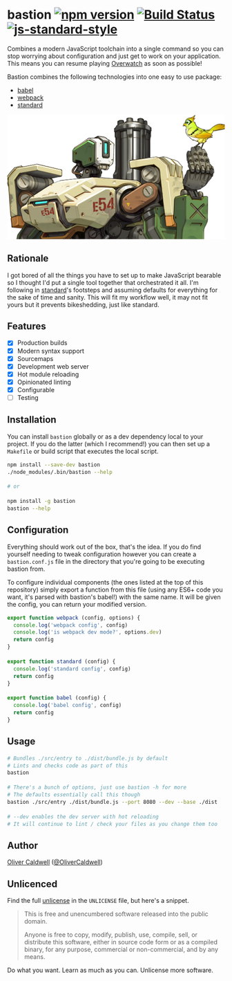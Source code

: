 # bastion [![npm version](https://badge.fury.io/js/bastion.svg)](https://badge.fury.io/js/bastion) [![Build Status](https://travis-ci.org/Olical/bastion.svg?branch=master)](https://travis-ci.org/Olical/bastion) [![js-standard-style](https://img.shields.io/badge/code%20style-standard-brightgreen.svg?style=flat)](https://github.com/feross/standard)

Combines a modern JavaScript toolchain into a single command so you can stop worrying about configuration and just get to work on your application. This means you can resume playing [Overwatch][] as soon as possible!

Bastion combines the following technologies into one easy to use package:

 * [babel][]
 * [webpack][]
 * [standard][]

![bastion][bastion-img]

## Rationale

I got bored of all the things you have to set up to make JavaScript bearable so I thought I'd put a single tool together that orchestrated it all. I'm following in [standard][]'s footsteps and assuming defaults for everything for the sake of time and sanity. This will fit my workflow well, it may not fit yours but it prevents bikeshedding, just like standard.

## Features

 * [x] Production builds
 * [x] Modern syntax support
 * [x] Sourcemaps
 * [x] Development web server
 * [x] Hot module reloading
 * [x] Opinionated linting
 * [x] Configurable
 * [ ] Testing

## Installation

You can install `bastion` globally or as a dev dependency local to your project. If you do the latter (which I recommend!) you can then set up a `Makefile` or build script that executes the local script.

```bash
npm install --save-dev bastion
./node_modules/.bin/bastion --help

# or

npm install -g bastion
bastion --help
```

## Configuration

Everything should work out of the box, that's the idea. If you do find yourself needing to tweak configuration however you can create a `bastion.conf.js` file in the directory that you're going to be executing bastion from.

To configure individual components (the ones listed at the top of this repository) simply export a function from this file (using any ES6+ code you want, it's parsed with bastion's babel!) with the same name. It will be given the config, you can return your modified version.

```javascript
export function webpack (config, options) {
  console.log('webpack config', config)
  console.log('is webpack dev mode?', options.dev)
  return config
}

export function standard (config) {
  console.log('standard config', config)
  return config
}

export function babel (config) {
  console.log('babel config', config)
  return config
}
```

## Usage

```bash
# Bundles ./src/entry to ./dist/bundle.js by default
# Lints and checks code as part of this
bastion

# There's a bunch of options, just use bastion -h for more
# The defaults essentially call this though
bastion ./src/entry ./dist/bundle.js --port 8080 --dev --base ./dist

# --dev enables the dev server with hot reloading
# It will continue to lint / check your files as you change them too
```

## Author

[Oliver Caldwell][author-site] ([@OliverCaldwell][author-twitter])

## Unlicenced

Find the full [unlicense][] in the `UNLICENSE` file, but here's a snippet.

>This is free and unencumbered software released into the public domain.
>
>Anyone is free to copy, modify, publish, use, compile, sell, or distribute this software, either in source code form or as a compiled binary, for any purpose, commercial or non-commercial, and by any means.

Do what you want. Learn as much as you can. Unlicense more software.

[webpack]: https://webpack.github.io/
[standard]: http://standardjs.com/index.html
[babel]: https://babeljs.io/
[unlicense]: http://unlicense.org/
[author-site]: http://oli.me.uk/
[author-twitter]: https://twitter.com/OliverCaldwell
[overwatch]: https://playoverwatch.com/
[bastion-img]: https://raw.githubusercontent.com/Olical/bastion/master/bastion.jpg
